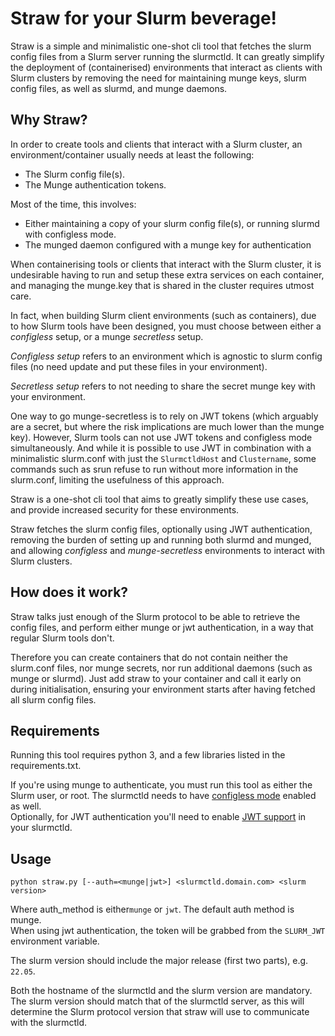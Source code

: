 # Straw for your Slurm beverage!

Straw is a simple and minimalistic one-shot cli tool that fetches the slurm config files from a Slurm server running the slurmctld.
It can greatly simplify the deployment of (containerised) environments that interact as clients with Slurm clusters by removing the need
for maintaining munge keys, slurm config files, as well as slurmd, and munge daemons.

## Why Straw?

In order to create tools and clients that interact with a Slurm cluster, an environment/container usually needs at least the following:
* The Slurm config file(s).
* The Munge authentication tokens.

Most of the time, this involves:
* Either maintaining a copy of your slurm config file(s), or running slurmd with configless mode.
* The munged daemon configured with a munge key for authentication

When containerising tools or clients that interact with the Slurm cluster, it is undesirable having to run
and setup these extra services on each container, and managing the munge.key that is shared in the cluster requires utmost care.

In fact, when building Slurm client environments (such as containers), due to how Slurm tools have been designed,
you must choose between either a *configless* setup, or a munge *secretless* setup.

*Configless setup* refers to an environment which is agnostic to slurm config files (no need update and put these files in your environment).

*Secretless setup* refers to not needing to share the secret munge key with your environment.

One way to go munge-secretless is to rely on JWT tokens (which arguably are a secret, but where the risk implications are much lower than the munge key).
However, Slurm tools can not use JWT tokens and configless mode simultaneously.
And while it is possible to use JWT in combination with a minimalistic slurm.conf with just the `SlurmctldHost` and `Clustername`,
some commands such as srun refuse to run without more information in the slurm.conf, limiting the usefulness of this approach.

Straw is a one-shot cli tool that aims to greatly simplify these use cases, and provide increased security for these environments.

Straw fetches the slurm config files, optionally using JWT authentication, removing the burden of setting up and running both slurmd and munged,
and allowing *configless* and *munge-secretless* environments to interact with Slurm clusters.

## How does it work?

Straw talks just enough of the Slurm protocol to be able to retrieve the config files, and perform either munge or jwt authentication,
in a way that regular Slurm tools don't.

Therefore you can create containers that do not contain neither the slurm.conf files, nor munge secrets, nor run additional daemons (such as munge or slurmd).
Just add straw to your container and call it early on during initialisation, ensuring your environment starts after having fetched all slurm config files.

## Requirements

Running this tool requires python 3, and a few libraries listed in the requirements.txt.

If you're using munge to authenticate, you must run this tool as either
the Slurm user, or root. The slurmctld needs to have [configless mode](https://slurm.schedmd.com/configless_slurm.html) enabled as well.  
Optionally, for JWT authentication you'll need to enable [JWT support](https://slurm.schedmd.com/jwt.html) in your slurmctld.

## Usage

```
python straw.py [--auth=<munge|jwt>] <slurmctld.domain.com> <slurm version>
```

Where auth\_method is either`munge` or `jwt`. The default auth method is munge.  
When using jwt authentication, the token will be grabbed from the `SLURM_JWT` environment variable.

The slurm version should include the major release (first two parts), e.g. `22.05`.

Both the hostname of the slurmctld and the slurm version are mandatory. The slurm version should match that of
the slurmctld server, as this will determine the Slurm protocol version that straw will use to communicate with the slurmctld.

